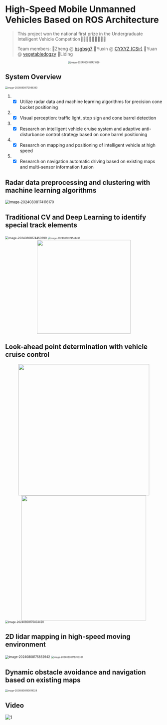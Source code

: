 # High-Speed Mobile Unmanned Vehicles Based on ROS Architecture

> This project won the national first prize in the Undergraduate Intelligent Vehicle Competition🥳🥳🥳😶‍🌫️😶‍🌫️😶‍🌫️
>
> Team members:   🥳Zheng @ [bsgbsg7](https://github.com/bsgbsg7)   🥳Yuxin @ [CYXYZ (CSir)](https://github.com/CYXYZ)  🥳Yuan @ [vegetabledogzy](https://github.com/vegetabledogzy)  🥳Liding

<div align=center>
<img src="README/image-20240808181421866.png" alt="image-20240808181421866" style="zoom:50%;" />
</div>

## System Overview

<img src="README/image-20240808172948380.png" alt="image-20240808172948380" style="zoom: 50%;" />

1. - [x] Utilize radar data and machine learning algorithms for precision cone bucket positioning
1. - [x] Visual perception: traffic light, stop sign and cone barrel detection
3. - [x] Research on intelligent vehicle cruise system and adaptive anti-disturbance control strategy based on cone barrel positioning
4. - [x] Research on mapping and positioning of intelligent vehicle at high speed
5. - [x] Research on navigation automatic driving based on existing maps and multi-sensor information fusion

## Radar data preprocessing and clustering with machine learning algorithms

<img src="README/image-20240808174116170.png" alt="image-20240808174116170" style="zoom:80%;" />

## Traditional CV and Deep Learning to identify special track elements

<img src="README/image-20240808174450599.png" alt="image-20240808174450599" style="zoom: 65%;" />

<img src="README/image-20240808174544490.png" alt="image-20240808174544490" style="zoom:50%;" />

<div align=center>
<img src="README/image-20240808174609876.png" width="300"/>
</div>

## Look-ahead point determination with vehicle cruise control

<div align=center>
<img src="README/image-20240808175149300.png" width="420"/><img src="README/image-20240808175231501.png" width="400"/>
</div>

<img src="README/image-20240808175404420.png" alt="image-20240808175404420" style="zoom:60%;" />

## 2D lidar mapping in high-speed moving environment

<img src="README/image-20240808175852942.png" alt="image-20240808175852942" style="zoom:70%;" />

<img src="README/image-20240808175700337.png" alt="image-20240808175700337" style="zoom:50%;" />

## Dynamic obstacle avoidance and navigation based on existing maps

<img src="README/image-20240808180019324.png" alt="image-20240808180019324" style="zoom:50%;" />

## Video

![1](README/1.gif)
